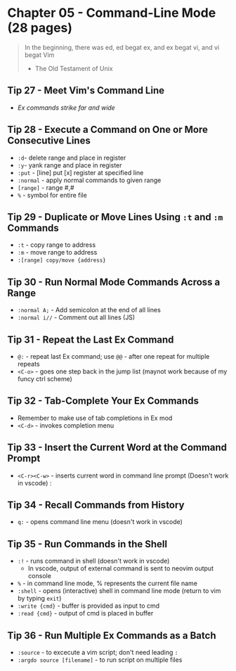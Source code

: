 # Chapter 05 - Command-Line Mode (28 pages)

> In the beginning, there was ed, ed begat ex, and ex begat vi, and vi begat Vim
>
> - The Old Testament of Unix

## Tip 27 - Meet Vim's Command Line

- *Ex commands strike far and wide*

## Tip 28 - Execute a Command on One or More Consecutive Lines

- `:d`- delete range and place in register
- `:y`- yank range and place in register
- `:put` - [line] put [x] register at specified line
- `:normal` - apply normal commands to given range
- `[range]` - range #,#
- `%` - symbol for entire file

## Tip 29 - Duplicate or Move Lines Using `:t` and `:m` Commands

- `:t` - copy range to address
- `:m` - move range to address
- `:[range] copy/move {address}`

## Tip 30 - Run Normal Mode Commands Across a Range

- `:normal A;` - Add semicolon at the end of all lines
- `:normal i//` - Comment out all lines (JS)

## Tip 31 - Repeat the Last Ex Command

- `@:` - repeat last Ex command; use `@@` - after one repeat for multiple repeats
- `<C-o>` - goes one step back in the jump list (maynot work because of my funcy ctrl scheme)

## Tip 32 - Tab-Complete Your Ex Commands

- Remember to make use of tab completions in Ex mod
- `<C-d>` - invokes completion menu

## Tip 33 - Insert the Current Word at the Command Prompt

- `<C-r><C-w>` - inserts current word in command line prompt (Doesn't work in vscode)
:

## Tip 34 - Recall Commands from History

- `q:` - opens command line menu (doesn't work in vscode)

## Tip 35 - Run Commands in the Shell

- `:!` - runs command in shell (doesn't work in vscode)
  - In vscode, output of external command is sent to neovim output console
- `%` - in command line mode, % represents the current file name
- `:shell` - opens (interactive) shell in command line mode (return to vim by typing `exit`)
- `:write {cmd}` - buffer is provided as input to cmd
- `:read {cmd}` - output of cmd is placed in buffer

## Tip 36 - Run Multiple Ex Commands as a Batch

- `:source` - to excecute a vim script; don't need leading `:`
- `:argdo source [filename]` - to run script on multiple files

